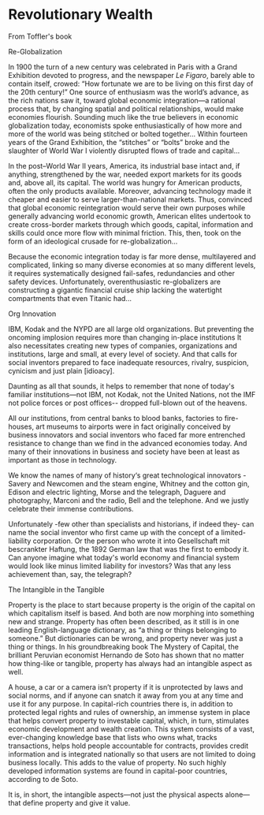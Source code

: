 # Revolutionary Wealth

From Toffler's book

<a name='globalization'/>

Re-Globalization

In 1900 the turn of a new century was celebrated in Paris with a Grand
Exhibition devoted to progress, and the newspaper *Le Figaro*, barely
able to contain itself, crowed: “How fortunate we are to be living on
this first day of the 20th century!” One source of enthusiasm was the
world’s advance, as the rich nations saw it, toward global economic
integration—a rational process that, by changing spatial and political
relationships, would make economies flourish.  Sounding much like the
true believers in economic globalization today, economists spoke
enthusiastically of how more and more of the world was being stitched
or bolted together... Within fourteen years of the Grand Exhibition,
the “stitches” or “bolts” broke and the slaughter of World War I
violently disrupted flows of trade and capital...

In the post–World War II years, America, its industrial base intact
and, if anything, strengthened by the war, needed export markets for
its goods and, above all, its capital. The world was hungry for
American products, often the only products available.  Moreover,
advancing technology made it cheaper and easier to serve
larger-than-national markets. Thus, convinced that global economic
reintegration would serve their own purposes while generally advancing
world economic growth, American elites undertook to create
cross-border markets through which goods, capital, information and
skills could once more flow with minimal friction. This, then, took on
the form of an ideological crusade for re-globalization...

Because the economic integration today is far more dense, multilayered
and complicated, linking so many diverse economies at so many
different levels, it requires systematically designed fail-safes,
redundancies and other safety devices. Unfortunately, overenthusiastic
re-globalizers are constructing a gigantic financial cruise ship
lacking the watertight compartments that even Titanic had...

Org Innovation

IBM, Kodak and the NYPD are all large old organizations. But
preventing the oncoming implosion requires more than changing in-place
institutions It also necessitates creating new types of companies,
organizations and institutions, large and small, at every level of
society. And that calls for social inventors prepared to face
inadequate resources, rivalry, suspicion, cynicism and just plain
[idioacy].

Daunting as all that sounds, it helps to remember that none of today's
familiar institutions—not IBM, not Kodak, not the United Nations, not
the IMF not police forces or post offices-- dropped full-blown out of
the heavens.

All our institutions, from central banks to blood banks, factories to
fire-houses, art museums to airports were in fact originally conceived
by business innovators and social inventors who faced far more
entrenched resistance to change than we find in the advanced economies
today. And many of their innovations in business and society have been
at least as important as those in technology.

We know the names of many of history‘s great technological innovators -
Savery and Newcomen and the steam engine, Whitney and the cotton
gin, Edison and electric lighting, Morse and the telegraph, Daguere
and photography, Marconi and the radio, Bell and the telephone. And we
justly celebrate their immense contributions.

Unfortunately -few other than specialists and historians, if indeed
they- can name the social inventor who first came up with the concept
of a limited-liability corporation. Or the person who wrote it into
Gesellschaft mit bescrankter Haftung, the 1892 German law that was the
first to embody it. Can anyone imagine what today's world economy and
financial system would look like minus limited liability for
investors?  Was that any less achievement than, say, the telegraph?

<a name='intangible'/>

The Intangible in the Tangible

Property is the place to start because property is the origin of the
capital on which capitalism itself is based. And both are now morphing
into something new and strange.  Property has often been described, as
it still is in one leading English-language dictionary, as “a thing or
things belonging to someone.” But dictionaries can be wrong, and
property never was just a thing or things.  In his groundbreaking book
The Mystery of Capital, the brilliant Peruvian economist Hernando de
Soto has shown that no matter how thing-like or tangible, property has
always had an intangible aspect as well.

A house, a car or a camera isn’t property if it is unprotected by laws
and social norms, and if anyone can snatch it away from you at any
time and use it for any purpose. In capital-rich countries there is,
in addition to protected legal rights and rules of ownership, an
immense system in place that helps convert property to investable
capital, which, in turn, stimulates economic development and wealth
creation.  This system consists of a vast, ever-changing knowledge
base that lists who owns what, tracks transactions, helps hold people
accountable for contracts, provides credit information and is
integrated nationally so that users are not limited to doing business
locally. This adds to the value of property. No such highly developed
information systems are found in capital-poor countries, according to
de Soto.

It is, in short, the intangible aspects—not just the physical aspects
alone—that define property and give it value.
